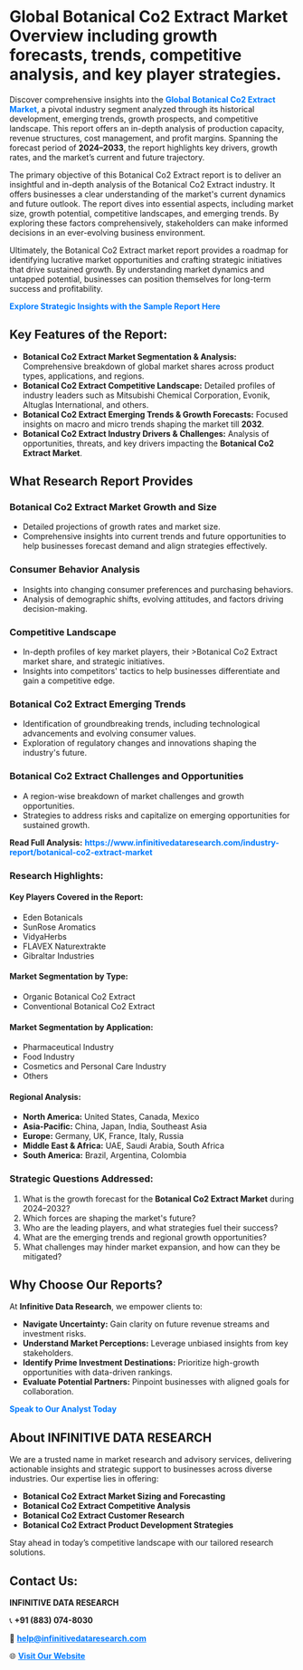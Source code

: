<h1>Global Botanical Co2 Extract Market Overview including growth forecasts, trends, competitive analysis, and key player strategies.</h1>
<p>
Discover comprehensive insights into the 
<a href="https://www.infinitivedataresearch.com/industry-report/botanical-co2-extract-market" rel="dofollow" style="color: #007BFF; text-decoration: none;"><strong>Global Botanical Co2 Extract Market</strong></a>, a pivotal industry segment analyzed through its historical development, emerging trends, growth prospects, and competitive landscape. This report offers an in-depth analysis of production capacity, revenue structures, cost management, and profit margins. Spanning the forecast period of <strong>2024–2033</strong>, the report highlights key drivers, growth rates, and the market’s current and future trajectory.
</p>
<p>
The primary objective of this Botanical Co2 Extract report is to deliver an insightful and in-depth analysis of the Botanical Co2 Extract industry. It offers businesses a clear understanding of the market's current dynamics and future outlook. The report dives into essential aspects, including market size, growth potential, competitive landscapes, and emerging trends. By exploring these factors comprehensively, stakeholders can make informed decisions in an ever-evolving business environment.
</p>
<p>
Ultimately, the Botanical Co2 Extract market report provides a roadmap for identifying lucrative market opportunities and crafting strategic initiatives that drive sustained growth. By understanding market dynamics and untapped potential, businesses can position themselves for long-term success and profitability.
</p>
<p>
<a href="https://www.infinitivedataresearch.com/request-sample/reportId=105450" style="color: #007BFF; text-decoration: none;"><strong>Explore Strategic Insights with the Sample Report Here</strong></a>
</p>

<h2>Key Features of the Report:</h2>
<ul>
<li><strong>Botanical Co2 Extract Market Segmentation & Analysis:</strong> Comprehensive breakdown of global market shares across product types, applications, and regions.</li>
<li><strong>Botanical Co2 Extract Competitive Landscape:</strong> Detailed profiles of industry leaders such as Mitsubishi Chemical Corporation, Evonik, Altuglas International, and others.</li>
<li><strong>Botanical Co2 Extract Emerging Trends & Growth Forecasts:</strong> Focused insights on macro and micro trends shaping the market till <strong>2032</strong>.</li>
<li><strong>Botanical Co2 Extract Industry Drivers & Challenges:</strong> Analysis of opportunities, threats, and key drivers impacting the <strong>Botanical Co2 Extract Market</strong>.</li>
</ul>

<h2>What Research Report Provides</h2>
<h3>Botanical Co2 Extract Market Growth and Size</h3>
<ul>
<li>Detailed projections of growth rates and market size.</li>
<li>Comprehensive insights into current trends and future opportunities to help businesses forecast demand and align strategies effectively.</li>
</ul>

<h3>Consumer Behavior Analysis</h3>
<ul>
<li>Insights into changing consumer preferences and purchasing behaviors.</li>
<li>Analysis of demographic shifts, evolving attitudes, and factors driving decision-making.</li>
</ul>

<h3>Competitive Landscape</h3>
<ul>
<li>In-depth profiles of key market players, their >Botanical Co2 Extract market share, and strategic initiatives.</li>
<li>Insights into competitors' tactics to help businesses differentiate and gain a competitive edge.</li>
</ul>

<h3>Botanical Co2 Extract Emerging Trends</h3>
<ul>
<li>Identification of groundbreaking trends, including technological advancements and evolving consumer values.</li>
<li>Exploration of regulatory changes and innovations shaping the industry's future.</li>
</ul>

<h3>Botanical Co2 Extract Challenges and Opportunities</h3>
<ul>
<li>A region-wise breakdown of market challenges and growth opportunities.</li>
<li>Strategies to address risks and capitalize on emerging opportunities for sustained growth.</li>
</ul>
<p><strong>Read Full Analysis:</strong> <a href="https://www.infinitivedataresearch.com/industry-report/botanical-co2-extract-market" rel="dofollow" style="color: #007BFF; text-decoration: none;"><strong>https://www.infinitivedataresearch.com/industry-report/botanical-co2-extract-market</strong></a></p>
<h3>Research Highlights:</h3>
<h4>Key Players Covered in the Report:</h4>
<ul><li>Eden Botanicals</li><li>SunRose Aromatics</li><li>VidyaHerbs</li><li>FLAVEX Naturextrakte</li><li>Gibraltar Industries</li></ul>
<h4>Market Segmentation by Type:</h4>
<ul><li>Organic Botanical Co2 Extract</li><li>Conventional Botanical Co2 Extract</li></ul>
<h4>Market Segmentation by Application:</h4>
<ul><li>Pharmaceutical Industry</li><li>Food Industry</li><li>Cosmetics and Personal Care Industry</li><li>Others</li></ul>

<h4>Regional Analysis:</h4>
<ul>
<li><strong>North America:</strong> United States, Canada, Mexico</li>
<li><strong>Asia-Pacific:</strong> China, Japan, India, Southeast Asia</li>
<li><strong>Europe:</strong> Germany, UK, France, Italy, Russia</li>
<li><strong>Middle East & Africa:</strong> UAE, Saudi Arabia, South Africa</li>
<li><strong>South America:</strong> Brazil, Argentina, Colombia</li>
</ul>

<h3>Strategic Questions Addressed:</h3>
<ol>
<li>What is the growth forecast for the <strong>Botanical Co2 Extract Market</strong> during 2024–2032?</li>
<li>Which forces are shaping the market's future?</li>
<li>Who are the leading players, and what strategies fuel their success?</li>
<li>What are the emerging trends and regional growth opportunities?</li>
<li>What challenges may hinder market expansion, and how can they be mitigated?</li>
</ol>

<h2>Why Choose Our Reports?</h2>
<p>At <strong>Infinitive Data Research</strong>, we empower clients to:</p>
<ul>
<li><strong>Navigate Uncertainty:</strong> Gain clarity on future revenue streams and investment risks.</li>
<li><strong>Understand Market Perceptions:</strong> Leverage unbiased insights from key stakeholders.</li>
<li><strong>Identify Prime Investment Destinations:</strong> Prioritize high-growth opportunities with data-driven rankings.</li>
<li><strong>Evaluate Potential Partners:</strong> Pinpoint businesses with aligned goals for collaboration.</li>
</ul>
<p><a href="https://www.infinitivedataresearch.com/industry-report/botanical-co2-extract-market" rel="dofollow" style="color: #007BFF; text-decoration: none;"><strong>Speak to Our Analyst Today</strong></a></p>

<h2>About INFINITIVE DATA RESEARCH</h2>
<p>We are a trusted name in market research and advisory services, delivering actionable insights and strategic support to businesses across diverse industries. Our expertise lies in offering:</p>
<ul>
<li><strong>Botanical Co2 Extract Market Sizing and Forecasting</strong></li>
<li><strong>Botanical Co2 Extract Competitive Analysis</strong></li>
<li><strong>Botanical Co2 Extract Customer Research</strong></li>
<li><strong>Botanical Co2 Extract Product Development Strategies</strong></li>
</ul>
<p>Stay ahead in today’s competitive landscape with our tailored research solutions.</p>

<h2>Contact Us:</h2>
<p><strong>INFINITIVE DATA RESEARCH</strong></p>
<p>📞 <strong>+91 (883) 074-8030</strong></p>
<p>📧 <strong><a href="mailto:help@infinitivedataresearch.com" style="color: #007BFF;">help@infinitivedataresearch.com</a></strong></p>
<p>🌐 <strong><a href="https://www.infinitivedataresearch.com" rel="dofollow" style="color: #007BFF;">Visit Our Website</a></strong></p>